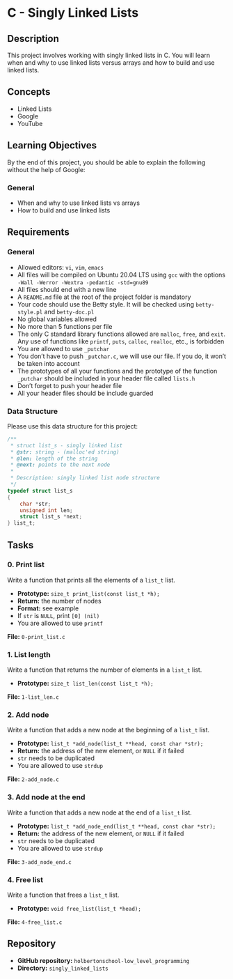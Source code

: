 # C - Singly Linked Lists

## Description

This project involves working with singly linked lists in C. You will learn when and why to use linked lists versus arrays and how to build and use linked lists.

## Concepts

- Linked Lists
- Google
- YouTube

## Learning Objectives

By the end of this project, you should be able to explain the following without the help of Google:

### General

- When and why to use linked lists vs arrays
- How to build and use linked lists

## Requirements

### General

- Allowed editors: `vi`, `vim`, `emacs`
- All files will be compiled on Ubuntu 20.04 LTS using `gcc` with the options `-Wall -Werror -Wextra -pedantic -std=gnu89`
- All files should end with a new line
- A `README.md` file at the root of the project folder is mandatory
- Your code should use the Betty style. It will be checked using `betty-style.pl` and `betty-doc.pl`
- No global variables allowed
- No more than 5 functions per file
- The only C standard library functions allowed are `malloc`, `free`, and `exit`. Any use of functions like `printf`, `puts`, `calloc`, `realloc`, etc., is forbidden
- You are allowed to use `_putchar`
- You don’t have to push `_putchar.c`, we will use our file. If you do, it won’t be taken into account
- The prototypes of all your functions and the prototype of the function `_putchar` should be included in your header file called `lists.h`
- Don’t forget to push your header file
- All your header files should be include guarded

### Data Structure

Please use this data structure for this project:

```c
/**
 * struct list_s - singly linked list
 * @str: string - (malloc'ed string)
 * @len: length of the string
 * @next: points to the next node
 *
 * Description: singly linked list node structure
 */
typedef struct list_s
{
	char *str;
	unsigned int len;
	struct list_s *next;
} list_t;
```

## Tasks

### 0. Print list

Write a function that prints all the elements of a `list_t` list.

- **Prototype:** `size_t print_list(const list_t *h);`
- **Return:** the number of nodes
- **Format:** see example
- If `str` is `NULL`, print `[0] (nil)`
- You are allowed to use `printf`

**File:** `0-print_list.c`

### 1. List length

Write a function that returns the number of elements in a `list_t` list.

- **Prototype:** `size_t list_len(const list_t *h);`

**File:** `1-list_len.c`

### 2. Add node

Write a function that adds a new node at the beginning of a `list_t` list.

- **Prototype:** `list_t *add_node(list_t **head, const char *str);`
- **Return:** the address of the new element, or `NULL` if it failed
- `str` needs to be duplicated
- You are allowed to use `strdup`

**File:** `2-add_node.c`

### 3. Add node at the end

Write a function that adds a new node at the end of a `list_t` list.

- **Prototype:** `list_t *add_node_end(list_t **head, const char *str);`
- **Return:** the address of the new element, or `NULL` if it failed
- `str` needs to be duplicated
- You are allowed to use `strdup`

**File:** `3-add_node_end.c`

### 4. Free list

Write a function that frees a `list_t` list.

- **Prototype:** `void free_list(list_t *head);`

**File:** `4-free_list.c`

## Repository

- **GitHub repository:** `holbertonschool-low_level_programming`
- **Directory:** `singly_linked_lists`
